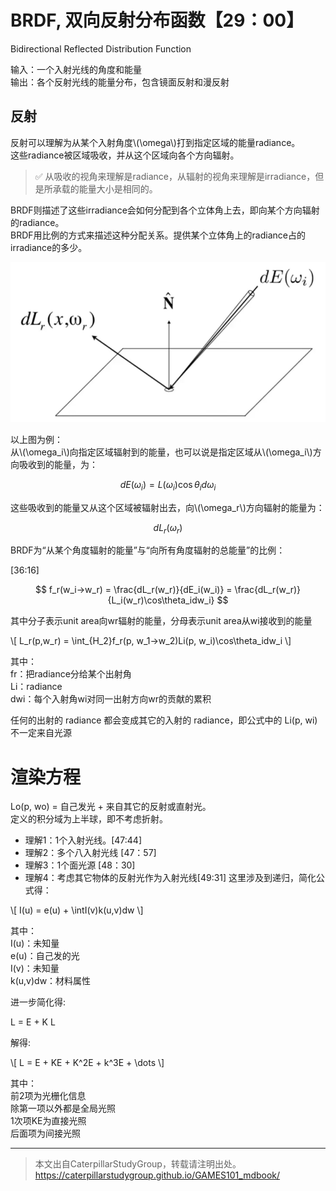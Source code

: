 # BRDF, 双向反射分布函数【29：00】

Bidirectional Reflected Distribution Function

输入：一个入射光线的角度和能量  
输出：各个反射光线的能量分布，包含镜面反射和漫反射

## 反射

反射可以理解为从某个入射角度\\(\omega\\)打到指定区域的能量radiance。  
这些radiance被区域吸收，并从这个区域向各个方向辐射。  

> &#x2705; 从吸收的视角来理解是radiance，从辐射的视角来理解是irradiance，但是所承载的能量大小是相同的。
  
BRDF则描述了这些irradiance会如何分配到各个立体角上去，即向某个方向辐射的radiance。  
BRDF用比例的方式来描述这种分配关系。提供某个立体角上的radiance占的irradiance的多少。  

![](../assets/122.PNG)

以上图为例：  
从\\(\omega_i\\)向指定区域辐射到的能量，也可以说是指定区域从\\(\omega_i\\)方向吸收到的能量，为：

$$
dE(\omega_i) = L(\omega_i)\cos\theta_i d\omega_i
$$

这些吸收到的能量又从这个区域被辐射出去，向\\(\omega_r\\)方向辐射的能量为：  

$$
dL_r(\omega_r)
$$

BRDF为“从某个角度辐射的能量”与“向所有角度辐射的总能量”的比例：  

[36:16]

$$
f_r(w_i->w_r) = \frac{dL_r(w_r)}{dE_i(w_i)} = \frac{dL_r(w_r)}{L_i(w_r)\cos\theta_idw_i}
$$

其中分子表示unit area向wr辐射的能量，分母表示unit area从wi接收到的能量

\\[
L_r(p,w_r) = \int_{H_2}f_r(p, w_1->w_2)Li(p, w_i)\cos\theta_idw_i
\\]

其中：   
fr：把radiance分给某个出射角  
Li：radiance  
dwi：每个入射角wi对同一出射方向wr的贡献的累积

任何的出射的 radiance 都会变成其它的入射的 radiance，即公式中的 Li(p, wi)不一定来自光源

# 渲染方程

Lo(p, wo) = 自己发光 + 来自其它的反射或直射光。  
定义的积分域为上半球，即不考虑折射。

- 理解1：1个入射光线。[47:44]
- 理解2：多个八入射光线 [47：57]
- 理解3：1个面光源 [48：30]
- 理解4：考虑其它物体的反射光作为入射光线[49:31]
这里涉及到递归，简化公式得：  

\\[
I(u) = e(u) + \intI(v)k(u,v)dw
\\]

其中：  
I(u)：未知量  
e(u)：自己发的光  
I(v)：未知量  
k(u,v)dw：材料属性

进一步简化得:

L = E + K L 

解得:

\\[
L = E + KE + K^2E + k^3E + \dots
\\]

其中：  
前2项为光栅化信息  
除第一项以外都是全局光照  
1次项KE为直接光照  
后面项为间接光照  

------------------------------

> 本文出自CaterpillarStudyGroup，转载请注明出处。  
> https://caterpillarstudygroup.github.io/GAMES101_mdbook/